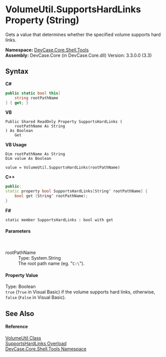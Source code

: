 # VolumeUtil.SupportsHardLinks Property (String)
 

Gets a value that determines whether the specified volume supports hard links.

**Namespace:**&nbsp;<a href="N_DevCase_Core_Shell_Tools">DevCase.Core.Shell.Tools</a><br />**Assembly:**&nbsp;DevCase.Core (in DevCase.Core.dll) Version: 3.3.0.0 (3.3)

## Syntax

**C#**<br />
``` C#
public static bool this[
	string rootPathName
] { get; }
```

**VB**<br />
``` VB
Public Shared ReadOnly Property SupportsHardLinks ( 
	rootPathName As String
) As Boolean
	Get
```

**VB Usage**<br />
``` VB Usage
Dim rootPathName As String
Dim value As Boolean

value = VolumeUtil.SupportsHardLinks(rootPathName)

```

**C++**<br />
``` C++
public:
static property bool SupportsHardLinks[String^ rootPathName] {
	bool get (String^ rootPathName);
}
```

**F#**<br />
``` F#
static member SupportsHardLinks : bool with get

```


#### Parameters
&nbsp;<dl><dt>rootPathName</dt><dd>Type: System.String<br />The root path name (eg. "`C:\`").</dd></dl>

#### Property Value
Type: Boolean<br />`true` (`True` in Visual Basic) if the volume supports hard links, otherwise, `false` (`False` in Visual Basic).

## See Also


#### Reference
<a href="T_DevCase_Core_Shell_Tools_VolumeUtil">VolumeUtil Class</a><br /><a href="Overload_DevCase_Core_Shell_Tools_VolumeUtil_SupportsHardLinks">SupportsHardLinks Overload</a><br /><a href="N_DevCase_Core_Shell_Tools">DevCase.Core.Shell.Tools Namespace</a><br />